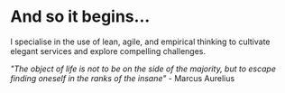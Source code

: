 # And so it begins...

I specialise in the use of lean, agile, and empirical thinking to cultivate elegant services and explore compelling challenges.

_"The object of life is not to be on the side of the majority, but to escape finding oneself in the ranks of the insane"_ - Marcus Aurelius
